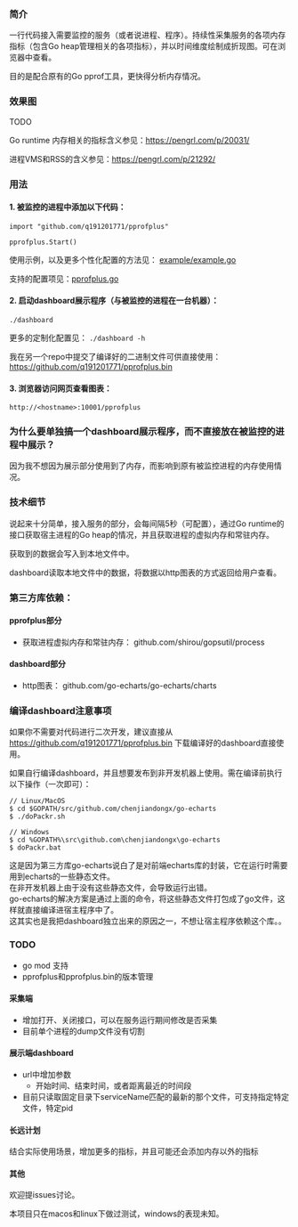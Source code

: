 ### 简介

一行代码接入需要监控的服务（或者说进程、程序）。持续性采集服务的各项内存指标（包含Go heap管理相关的各项指标），并以时间维度绘制成折现图。可在浏览器中查看。

目的是配合原有的Go pprof工具，更快得分析内存情况。

### 效果图

TODO

Go runtime 内存相关的指标含义参见：https://pengrl.com/p/20031/

进程VMS和RSS的含义参见：https://pengrl.com/p/21292/

### 用法

#### 1. 被监控的进程中添加以下代码：

```golang
import "github.com/q191201771/pprofplus"

pprofplus.Start()
```

使用示例，以及更多个性化配置的方法见： [example/example.go](https://github.com/q191201771/pprofplus/blob/master/example/example.go)

支持的配置项见：[pprofplus.go](https://github.com/q191201771/pprofplus/blob/master/pkg/pprofplus/pprofplus.go#L5)

#### 2. 启动dashboard展示程序（与被监控的进程在一台机器）：

```shell
./dashboard
```

更多的定制化配置见： `./dashboard -h`

我在另一个repo中提交了编译好的二进制文件可供直接使用：https://github.com/q191201771/pprofplus.bin

#### 3. 浏览器访问网页查看图表：

`http://<hostname>:10001/pprofplus`

### 为什么要单独搞一个dashboard展示程序，而不直接放在被监控的进程中展示？

因为我不想因为展示部分使用到了内存，而影响到原有被监控进程的内存使用情况。

### 技术细节

说起来十分简单，接入服务的部分，会每间隔5秒（可配置），通过Go runtime的接口获取宿主进程的Go heap的情况，并且获取进程的虚拟内存和常驻内存。

获取到的数据会写入到本地文件中。

dashboard读取本地文件中的数据，将数据以http图表的方式返回给用户查看。

### 第三方库依赖：

#### pprofplus部分

- 获取进程虚拟内存和常驻内存： github.com/shirou/gopsutil/process

#### dashboard部分

- http图表： github.com/go-echarts/go-echarts/charts

### 编译dashboard注意事项

如果你不需要对代码进行二次开发，建议直接从 https://github.com/q191201771/pprofplus.bin 下载编译好的dashboard直接使用。

如果自行编译dashboard，并且想要发布到非开发机器上使用。需在编译前执行以下操作（一次即可）：

```shell
// Linux/MacOS
$ cd $GOPATH/src/github.com/chenjiandongx/go-echarts
$ ./doPackr.sh

// Windows
$ cd %GOPATH%\src\github.com\chenjiandongx\go-echarts
$ doPackr.bat
```

这是因为第三方库go-echarts说白了是对前端echarts库的封装，它在运行时需要用到echarts的一些静态文件。  
在非开发机器上由于没有这些静态文件，会导致运行出错。  
go-echarts的解决方案是通过上面的命令，将这些静态文件打包成了go文件，这样就直接编译进宿主程序中了。  
这其实也是我把dashboard独立出来的原因之一，不想让宿主程序依赖这个库。。

### TODO

- go mod 支持
- pprofplus和pprofplus.bin的版本管理

#### 采集端

- 增加打开、关闭接口，可以在服务运行期间修改是否采集
- 目前单个进程的dump文件没有切割

#### 展示端dashboard

- url中增加参数
    - 开始时间、结束时间，或者距离最近的时间段
- 目前只读取固定目录下serviceName匹配的最新的那个文件，可支持指定特定文件，特定pid

#### 长远计划

结合实际使用场景，增加更多的指标，并且可能还会添加内存以外的指标

#### 其他

欢迎提issues讨论。

本项目只在macos和linux下做过测试，windows的表现未知。
